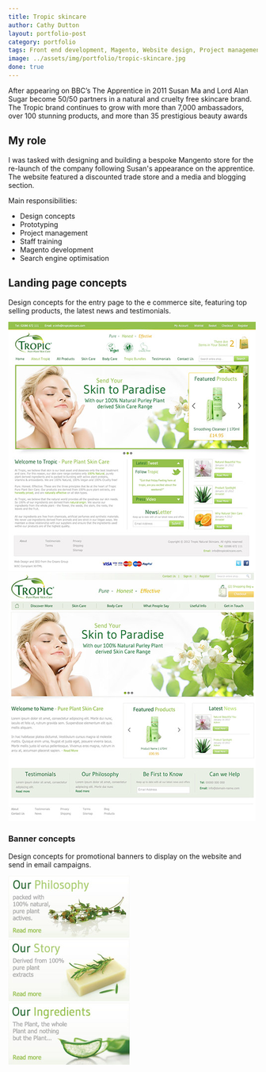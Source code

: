 ```yaml
---
title: Tropic skincare
author: Cathy Dutton
layout: portfolio-post
category: portfolio
tags: Front end development, Magento, Website design, Project management
image: ../assets/img/portfolio/tropic-skincare.jpg
done: true
---
```



<p class="highlight-quote">After appearing on BBC’s The Apprentice in 2011 Susan Ma and Lord Alan Sugar become 50/50 partners in a natural and cruelty free skincare brand. The Tropic brand continues to grow with more than 7,000 ambassadors, over 100 stunning products, and more than 35 prestigious beauty awards</p>

<h2 class="heading">My role</h2>
I was tasked with designing and building a bespoke Mangento store for the re-launch of the company following Susan's appearance on the apprentice. The website featured a discounted trade store and a media and blogging section.

Main responsibilities:

* Design concepts
* Prototyping
* Project management
* Staff training
* Magento development
* Search engine optimisation

<h2 class="heading">Landing page concepts</h2>

Design concepts for the entry page to the e commerce site, featuring top selling products, the latest news and testimonials.

<section class="portfolio-images">
<div class="portfolio-piece-wrapper">
    <div class="portfolio-piece">
        <img src="../assets/img/portfolio/tropic/tropic-one.jpg" class="portfolio-piece__img"  alt="Tropic skincare home page concept">
    </div>
</div>
<div class="portfolio-piece-wrapper">
    <div class="portfolio-piece">
        <img src="../assets/img/portfolio/tropic/tropic-two.jpg" class="portfolio-piece__img"  alt="Tropic skincare home page concept">
    </div>
</div>
</section>

<h3 class="heading">Banner concepts</h3>

Design concepts for promotional banners to display on the website and send in email campaigns.

<section class="portfolio-images">
<div class="portfolio-piece-wrapper-three">
    <div class="portfolio-piece">
        <img src="../assets/img/portfolio/tropic/tropic-banner-one.jpg" class="portfolio-piece__img"  alt="Tropic skincare banne concept">
    </div>
</div>
<div class="portfolio-piece-wrapper-three">
    <div class="portfolio-piece">
        <img src="../assets/img/portfolio/tropic/tropic-banner-two.jpg" class="portfolio-piece__img"  alt="Tropic skincare banne concept">
    </div>
</div>
<div class="portfolio-piece-wrapper-three">
    <div class="portfolio-piece">
        <img src="../assets/img/portfolio/tropic/tropic-banner-three.jpg" class="portfolio-piece__img"  alt="Tropic skincare banne concept">
    </div>
</div>
</section>


